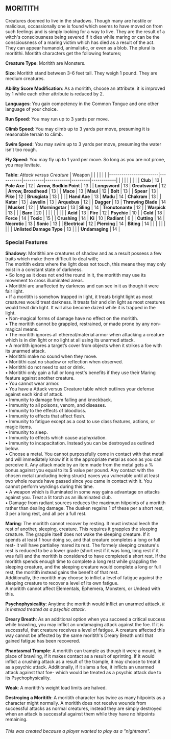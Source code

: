 ## MORITITH
Creatures doomed to live in the shadows. Though many are hostile or malicious, occassionally one is found which seems to have moved on from such feelings and is simply looking for a way to live. They are the result of a witch's consciousness being severed if it dies while maring or can be the consciousness of a maring victim which has died as a result of the act. They can appear humanoid, animalistic, or even as a blob. The plural is moritithi. Moritith characters get the following features;

**Creature Type**: Moritith are Monsters.

**Size**: Moritith stand between 3-6 feet tall. They weigh 1 pound. They are medium creatures.

**Ability Score Modification**: As a moritith, choose an attribute. it is improved by 1 while each other attribute is reduced by 2.

**Languages**: You gain competency in the Common Tongue and one other language of your choice.

**Run Speed**: You may run up to 3 yards per move.

**Climb Speed**: You may climb up to 3 yards per move, presuming it is reasonable terrain to climb.

**Swim Speed**: You may swim up to 3 yards per move, presuming the water isn’t too rough.

**Fly Speed**: You may fly up to 1 yard per move. So long as you are not prone, you may levitate.

**Table**: *Attack versus Creature*
| Weapon                 |          |            |         |            |         |
|------------------------|-----------|----------|------------|---------|------------|
|                        |          |            |         |            |         |
| **Club**                   | 13   | **Pole Axe** | 12     | **Arrow, Bodkin Point**    | 13    |
| **Longsword**              | 13    | **Greatsword** | 12     | **Arrow, Broadhead**    | 13    |
| **Mace**                   | 13    | **Maul** | 12     | **Bolt** | 13    |
| **Spear**                  | 13     | **Pike** | 12     | **Brusgiata** | 13     |  |     |
| **Hand Axe**               | 13     | **Madu** | 14     | **Chakram** | 13    |
| **Katar**                  | 13     | **Javelin** | 13    | **Arquebus** | 12    |
| **Dagger**                 | 13     | **Throwing Blade** | 14  | **Musket** | 12    |
| **Morningstar**            | 13     | **Sling** | 14    | **Tronutonante** | 12    |
| **Warpick**                | 13     |  |   | **Bare** | 20  |
|                        |           |          |            |         |            |
| **Acid**                   | 13     | **Fire** | 12     | **Psychic** | 10     |
| **Cold**                   | 18     | **Force** | 14     | **Toxic**  | 15     |
| **Crushing**               | 14     | **Ki** | 10   | **Radiant** | 6     |
| **Cutting**                | 14     | **Necrotic** | 13     | **Sonic** | 13    |
| **Electrical**             | 12     | **Piercing** | 14     | **Biting** | 14    |
|                        |           |          |            |         |            |
| **Unlisted Damage Type** | 13 |  |   | **Undamaging** | 14 |

### Special Features

**Shadowy**: Moritithi are creatures of shadow and as a result possess a few traits which make them difficult to deal with;    
The moritith exists where the light does not touch, this means they may only exist in a constant state of darkness.  
 • So long as it does not end the round in it, the moritith may use its movement to cross illuminated areas.  
 • Moritithi are unaffected by darkness and can see in it as though it were fair light.  
 • If a moritith is somehow trapped in light, it treats bright light as most creatures would treat darkness. It treats fair and dim light as most creatures would treat dim light. It will also become dazed while it is trapped in the light.   
 • Non-magical forms of damage have no effect on the moritith.  
 • The moritith cannot be grappled, restrained, or made prone by any non-magical means.  
 • The moritith ignores all ethereal/material armor when attacking a creature which is in dim light or no light at all using its unarmed attack.  
 • A moritith ignores a target’s cover from objects when it strikes a foe with its unarmed attack.  
 • Moritithi make no sound when they move.  
 • Moritithi cast no shadow or reflection when observed.  
 • Moritithi do not need to eat or drink.  
 • Moritithi only gain a full or long rest's benefits if they use their Maring feature against another creature.  
 • You cannot wear armor.  
 • You have a Attack versus Creature table which outlines your defense against each kind of attack.  
 • Immunity to damage from falling and knockback.  
 • Immunity to all poisons, venom, and diseases.  
 • Immunity to the effects of bloodloss.  
 • Immunity to effects that affect flesh.  
 • Immunity to fatigue except as a cost to use class features, actions, or magic items.  
 • Immunity to sleep.  
 • Immunity to effects which cause asphyxiation.  
 • Immunity to incapacitation. Instead you can be destroyed as outlined below.  
 • Choose a metal. You cannot purposefully come in contact with that metal and will immediately know if it is the appropriate metal as soon as you can perceive it. Any attack made by an item made from the metal gets a % bonus against you equal to its $ value per pound. Any contact with the chosen metal (uncluding being struck) eaves you vulnerable until at least two whole rounds have passed since you came in contact with it. You cannot perform wyrdings during this time.  
 • A weapon which is illuminated in some way gains advantage on attacks against you. Treat a lit torch as an illuminated club.  
 • Damage from radiant sources reduces the maximum hitpoints of a moritith rather than dealing damage. The dusken regains 1 of these per a short rest, 3 per a long rest, and all per a full rest. 

**Maring**: The moritith cannot recover by resting. It must instead leech the rest of another, sleeping, creature. This requires it grapples the sleeping creature. The grapple itself does not wake the sleeping creature. If it spends at least 1 hour doing so, and that creature completes a long or full rest- it will have partialley mared its rest. The formely sleeping creature's rest is reduced to be a lower grade (short rest if it was long, long rest if it was full) and the moritith is considered to have completed a short rest. If the moritith spends enough time to complete a long rest while grappling the sleeping creature, and the sleeping creature would complete a long or full rest, the moritith instead gains the benefit of that rest.  
Additionally, the moritith may choose to inflict a level of fatigue against the sleeping creature to recover a level of its own fatigue.  
A moritith cannot affect Elementals, Ephemera, Monsters, or Undead with this.

**Psychophysicality**: Anytime the moritith would inflict an unarmed atttack, *it is instead treated as a psychic attack*.

**Dreary Breath**: As an additional option when you succeed a critical success while brawling, you may inflict an undamaging attack against the foe. If it is successful, that creature receives a level of fatigue. A creature affected this way cannot be affected by the same moritith's Dreary Breath until that gained fatigue has been recovered.

**Phantasmal Trample**: A moritith can trample as though it were a mount, in place of brawling, if it makes contact as a result of sprinting. If it would inflict a crushing attack as a result of the trample, it may choose to treat it as a psychic attack. Additionally, if it slams a foe, it inflicts an unarmed attack against that foe- which would be treated as a psychic attack due to its Psychophysicality.

**Weak**: A moritith's weight load limits are halved.

**Destroying a Moritith**: A moritith character has twice as many hitpoints as a character might normally. A moritith does not receive wounds from successful attacks as normal creatures, instead they are simply destroyed when an attack is successful against them while they have no hitpoints remaining.

###### This was created because a player wanted to play as a "nightmare".
